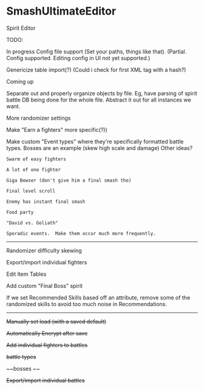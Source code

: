 # SmashUltimateEditor
Spirit Editor

TODO:

In progress
  Config file support (Set your paths, things like that).  (Partial.  Config supported.  Editing config in UI not yet supported.)
  
  Genericize table import(?) (Could i check for first XML tag with a hash?)

Coming up

  Separate out and properly organize objects by file.  Eg, have parsing of spirit battle DB being done for the whole file.  Abstract it out for all instances we want.  
  
  More randomizer settings 
    
  Make "Earn a fighters" more specific(?))
  
  Make custom "Event types" where they're specifically formatted battle types.  Bosses are an example (skew high scale and damage)  Other ideas?
    
    Swarm of easy fighters
    
    A lot of one fighter
    
    Giga Bowser (don't give him a final smash tho)
    
    Final level scroll
    
    Enemy has instant final smash
    
    Food party
    
    "David vs. Goliath"
    
    Sporadic events.  Make them occur much more frequently.  
    
  
  _____________________
  
  Randomizer difficulty skewing
  
  Export/import individual fighters
  
  Edit Item Tables
  
  Add custom "Final Boss" spirit
  
  If we set Recommended Skills based off an attribute, remove some of the randomized skills to avoid too much noise in Recommendations.  

________________________

  
  ~~Manually set load (with a saved default)~~
  
  ~~Automatically Encrypt after save~~
  
  ~~Add individual fighters to battles~~
  
  ~~battle types~~
    
  ~~bosses ~~
  
  ~~Export/import individual battles~~
